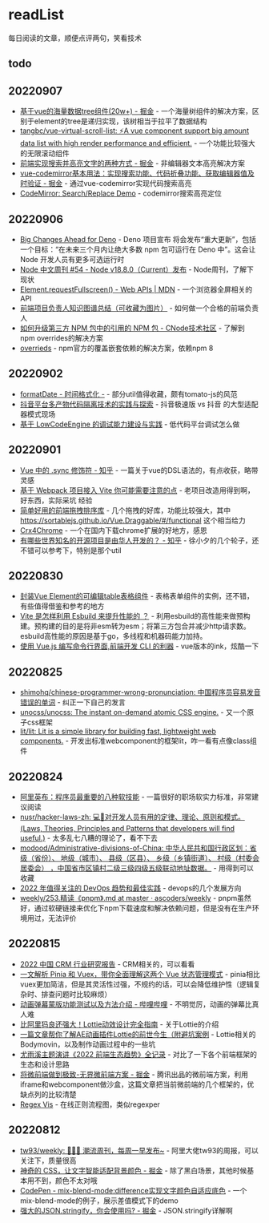 # readList

每日阅读的文章，顺便点评两句，笑看技术


## todo

## 20220907

- [基于vue的海量数据tree组件(20w+) - 掘金](https://juejin.cn/post/6844904032050348045) - 一个海量树组件的解决方案，区别于element的tree是递归实现，该树相当于拉平了数据结构
- [tangbc/vue-virtual-scroll-list: ⚡️A vue component support big amount data list with high render performance and efficient.](https://github.com/tangbc/vue-virtual-scroll-list) - 一个功能比较强大的无限滚动组件
- [前端实现搜索并高亮文字的两种方式 - 掘金](https://juejin.cn/post/7066439118263156772) - 非编辑器文本高亮解决方案
- [vue-codemirror基本用法：实现搜索功能、代码折叠功能、获取编辑器值及时验证 - 掘金](https://juejin.cn/post/6844904160056492040) - 通过vue-codemirror实现代码搜索高亮
- [CodeMirror: Search/Replace Demo](https://codemirror.net/5/demo/search.html) - codemirror搜索高亮定位

## 20220906

- [Big Changes Ahead for Deno](https://deno.com/blog/changes) - Deno 项目宣布 将会发布“重大更新”，包括一个目标：“在未来三个月内让绝大多数 npm 包可运行在 Deno 中”。这会让 Node 开发人员有更多可选运行时
- [Node 中文周刊 #54 - Node v18.8.0（Current）发布](https://mp.weixin.qq.com/s/TPpTQ8BtRZvvwfYZ4rPYTw) - Node周刊，了解下现状
- [Element.requestFullscreen() - Web APIs | MDN](https://developer.mozilla.org/en-US/docs/Web/API/Element/requestFullScreen) - 一个浏览器全屏相关的API
- [前端项目负责人知识图谱总结（可收藏为图片）](https://mp.weixin.qq.com/s/K5LYeK93v1ZAU8mjbBYp9w) - 如何做一个合格的前端负责人
- [如何升级第三方 NPM 包中的引用的 NPM 包 - CNode技术社区](https://cnodejs.org/topic/6315ac37d3061f2e21e86b8c) - 了解到 npm overrides的解决方案
- [overrieds](https://docs.npmjs.com/cli/v8/configuring-npm/package-json#overrides) - npm官方的覆盖嵌套依赖的解决方案，依赖npm 8


## 20220902

- [formatDate - 时间格式化 -](http://h5.dooring.cn/xijs/lib/format/format-date) - 部分util值得收藏，颇有tomato-js的风范
- [抖音平台多产物代码隔离技术的实践与探索](https://mp.weixin.qq.com/s?__biz=MzI1MzYzMjE0MQ==&mid=2247498242&idx=1&sn=939412ce672d2bfcf053b56f50f14818&scene=21#wechat_redirect) - 抖音极速版 vs 抖音 的大型适配器模式现场
- [基于 LowCodeEngine 的调试能力建设与实践](https://mp.weixin.qq.com/s?__biz=Mzg4MjE5OTI4Mw==&mid=2247496453&idx=1&sn=a607815ef508f07b75b37f75b8e32251&scene=21#wechat_redirect) - 低代码平台调试怎么做

## 20220901

- [Vue 中的 .sync 修饰符 - 知乎](https://zhuanlan.zhihu.com/p/264840667) - 一篇关于vue的DSL语法的，有点收获，略带灵感
- [基于 Webpack 项目接入 Vite 你可能需要注意的点](https://mp.weixin.qq.com/s/Ev13l0n1MDFpIoE-WT7WdQ) - 老项目改造用得到啊，好东西，实际采坑
经验
- [简单好用的前端拖拽排序库](https://mp.weixin.qq.com/s/RKJAU5NbPW-F6Q3wlw01PA) - 几个拖拽的好库，功能比较强大，其中 https://sortablejs.github.io/Vue.Draggable/#/functional 这个相当给力
- [Crx4Chrome](https://www.crx4chrome.com/) - 一个在国内下载chrome扩展的好地方，感恩
- [有哪些世界知名的开源项目是由华人开发的？ - 知乎](https://www.zhihu.com/question/23919426/answer/2628506371) - 徐小夕的几个轮子，还不错可以参考下，特别是那个util

## 20220830

- [封装Vue Element的可编辑table表格组件](https://www.cnblogs.com/tnnyang/p/14378573.html) - 表格表单组件的实例，还不错，有些值得借鉴和参考的地方
- [Vite 是怎样利用 Esbuild 来提升性能的 ？](https://mp.weixin.qq.com/s/s0jtejAf0lLVsWMYmDaPuw) - 利用esbuild的高性能来做预构建。预构建的目的是将非esm转为esm；将第三方包合并减少http请求数。esbuild高性能的原因是基于go，多线程和机器码能力加持。
- [使用 Vue.js 编写命令行界面,前端开发 CLI 的利器](https://mp.weixin.qq.com/s/DvOr1KMeg8NWjBuRqM2F9g) - vue版本的ink，炫酷一下

## 20220825

- [shimohq/chinese-programmer-wrong-pronunciation: 中国程序员容易发音错误的单词](https://github.com/shimohq/chinese-programmer-wrong-pronunciation) - 纠正一下自己的发言
- [unocss/unocss: The instant on-demand atomic CSS engine.](https://github.com/unocss/unocss) - 又一个原子css框架
- [lit/lit: Lit is a simple library for building fast, lightweight web components.](https://github.com/lit/lit) - 开发出标准webcomponent的框架lit，咋一看有点像class组件

## 20220824

- [阿里英布：程序员最重要的八种软技能](https://mp.weixin.qq.com/s/07m_bgvJWABtuoLNLdTITQ) - 一篇很好的职场软实力标准，非常建议阅读
- [nusr/hacker-laws-zh: 💻📖对开发人员有用的定律、理论、原则和模式。(Laws, Theories, Principles and Patterns that developers will find useful.)](https://github.com/nusr/hacker-laws-zh) - 太多乱七八糟的理论了，看不下去
- [modood/Administrative-divisions-of-China: 中华人民共和国行政区划：省级（省份）、 地级（城市）、 县级（区县）、 乡级（乡镇街道）、 村级（村委会居委会） ，中国省市区镇村二级三级四级五级联动地址数据。](https://github.com/modood/Administrative-divisions-of-China) - 用得到可以收藏
- [2022 年值得关注的 DevOps 趋势和最佳实践](https://mp.weixin.qq.com/s/tg5vAzdwMgknUwWQboGsAQ) - devops的几个发展方向
- [weekly/253.精读《pnpm》.md at master · ascoders/weekly](https://github.com/ascoders/weekly/blob/master/%E5%89%8D%E6%B2%BF%E6%8A%80%E6%9C%AF/253.%E7%B2%BE%E8%AF%BB%E3%80%8Apnpm%E3%80%8B.md) - pnpm虽然好，通过软硬链接来优化下npm下载速度和解决依赖问题，但是没有在生产环境用过，无法评价

## 20220815

- [2022 中国 CRM 行业研究报告](https://pdf.dfcfw.com/pdf/H3_AP202202151547183618_1.pdf?1644945215000.pdf) - CRM相关的，可以看看
- [一文解析 Pinia 和 Vuex，带你全面理解这两个 Vue 状态管理模式](https://mp.weixin.qq.com/s/kOeJMlL4Ew6cpJnnXpdj2w) - pinia相比vuex更加简洁，但是其灵活性过强，不规约的话，可以会降低维护性（逻辑复杂时、排查问题时比较麻烦）
- [动画弹幕蒙版功能测试以及方法介绍 - 哔哩哔哩](https://www.bilibili.com/read/cv15401229/) - 不明觉厉，动画的弹幕比真人难
- [比阿里犸良还强大！Lottie动效设计完全指南](https://www.uisdc.com/lottie-dynamic-design-guide-3) - 关于Lottie的介绍
- [一篇文章帮你了解AE动画插件Lottie的前世今生（附避坑案例](https://www.uisdc.com/lottie-past-and-present) - Lottie相关的Bodymovin，以及制作动画过程中的一些坑
- [尤雨溪主题演讲《2022 前端生态趋势》全记录](https://mp.weixin.qq.com/s/Q3o0ryTs3g24s0Te1MFqRw) - 对比了一下各个前端框架的生态和设计思路
- [将微前端做到极致-无界微前端方案 - 掘金](https://juejin.cn/post/7125646119727529992) - 腾讯出品的微前端方案，利用iframe和webcomponent做沙盒，这篇文章把当前微前端的几个框架的，优缺点列的比较清楚
- [Regex Vis](https://regex-vis.com/) - 在线正则流程图，类似regexper
## 20220812

- [tw93/weekly: 👨🏼‍🎤 潮流周刊，每周一早发布~](https://github.com/tw93/weekly) - 阿里大佬tw93的周报，可以关注下，质量很高
- [神奇的 CSS，让文字智能适配背景颜色 - 掘金](https://juejin.cn/post/7075576940416991245) - 除了黑白场景，其他时候基本用不到，颜色不太对哦
- [CodePen - mix-blend-mode:difference实现文字颜色自适应底色](https://cdpn.io/Chokcoco/fullpage/EJgEzL) - 一个mix-blend-mode的例子，展示差值模式下的demo
- [强大的JSON.stringify，你会使用吗? - 掘金](https://juejin.cn/post/7072122968087724046) - JSON.stringify详解啊
